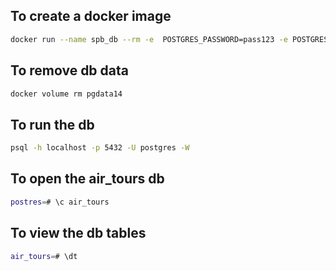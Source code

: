 ## **To create a docker image**
```bash
docker run --name spb_db --rm -e  POSTGRES_PASSWORD=pass123 -e POSTGRES_DB=air_tours --net=host -v pgdata14:/var/lib/postgresql/data  -d postgres:14
```
## **To remove db data**
```bash
docker volume rm pgdata14
```
## **To run the db**
```bash
psql -h localhost -p 5432 -U postgres -W
```
## **To open the air_tours db**
```bash
postres=# \c air_tours
```
## **To view the db tables**
```bash
air_tours=# \dt
```
